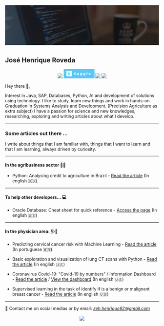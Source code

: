 # [![jose henrique header](https://raw.githubusercontent.com/josehenriqueroveda/josehenriqueroveda/master/icon/dev.png)](https://www.linkedin.com/in/jhroveda/)
<h2>José Henrique Roveda</h2>

<p align='center'>
<a href="https://www.linkedin.com/in/jhroveda/"><img height="30" src="https://img.shields.io/badge/LinkedIn-0077B5?style=for-the-badge&logo=linkedin&logoColor=white"></a>
<a href="https://www.kaggle.com/josehenriqueroveda"><img height="30" src="https://raw.githubusercontent.com/josehenriqueroveda/josehenriqueroveda/master/icon/kaggle.png"></a>
<a href="https://medium.com/@zeh.henrique92"><img height="30" src="https://img.shields.io/badge/Medium-12100E?style=for-the-badge&logo=medium&logoColor=white"></a>
<a href="https://stackoverflow.com/users/13136846/jos%c3%a9-henrique-roveda"><img height="30" src="https://img.shields.io/badge/Stack_Overflow-FE7A16?style=for-the-badge&logo=stack-overflow&logoColor=white"></a>
</p>

Hey there 👋,

Interest in Java, SAP, Databases, Python, AI and development of solutions using technology.
I like to study, learn new things and work in hands-on.
Graduation in Systems Analysis and Development. (Precision Agriculture as extra subject)
I have a passion for science and new knowledges, researching, exploring and writing articles about what I develop. 

---

### Some articles out there ...
I write about things that I am familiar with, things that I want to learn and that I am learning, always driven by curiosity.

---

#### In the agribusiness sector 🌱🚜
- Python: Analysing credit to agriculture in Brazil - [Read the article](https://medium.com/@zeh.henrique92/python-analysing-credit-to-agriculture-in-brazil-d82169acd0f7) (In english 🇺🇸).

---
#### To help other developers... 💻

- Oracle Database: Cheat sheet for quick reference - [Access the page](https://josehenriqueroveda.github.io/oracle-cs/) (In english 🇺🇸)

---

#### In the physician area: 🩺🔬
- Predicting cervical cancer risk with Machine Learning - [Read the article](https://medium.com/@zeh.henrique92/predi%C3%A7%C3%A3o-de-risco-de-c%C3%A2ncer-do-colo-do-%C3%BAtero-com-machine-learning-e4f34d6fbeb3) (In portuguese 🇧🇷).

- Basic exploration and visualization of lung CT scans with Python - [Read the article](https://medium.com/@zeh.henrique92/basic-exploration-and-visualization-of-lung-ct-scans-with-python-e86b8d665bb6?source=friends_link&sk=0cc8b8817968bf5cc40855a1309d7ba1) (In english 🇺🇸)

- Coronavirus Covid-19: "Covid-19 by numbers" / Information Dashboard - [Read the article](https://medium.com/@zeh.henrique92/covid-19-by-numbers-7036ec659fb3?source=friends_link&sk=dc91b8d0f42940465a9476904d8f6370) / [View the dashboard](https://covid-worldinfo.herokuapp.com/) (In english 🇺🇸)

- Supervised learning in the task of identify if is a benign or malignant breast cancer - [Read the article](https://medium.com/@zeh.henrique92/supervised-learning-in-the-task-of-identify-if-is-a-benign-or-malignant-breast-cancer-69b4cbc42b84?source=friends_link&sk=c1ee5ba2d4b950c9c729eecdc50812c3) (In english 🇺🇸)

---

📨 Contact me on social medias or by email: *zeh.henrique92@gmail.com*

<p align='center'>
<img align='center' src="https://visitor-badge.glitch.me/badge?page_id=josehenriqueroveda.visitor-badge">
<p/>
